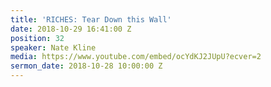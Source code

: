 ```yaml
---
title: 'RICHES: Tear Down this Wall'
date: 2018-10-29 16:41:00 Z
position: 32
speaker: Nate Kline
media: https://www.youtube.com/embed/ocYdKJ2JUpU?ecver=2
sermon_date: 2018-10-28 10:00:00 Z
---
```


